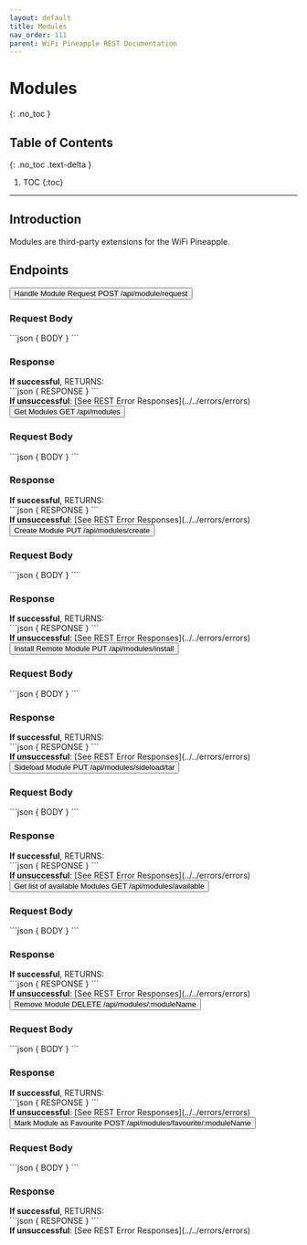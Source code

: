 ```yaml
---
layout: default
title: Modules
nav_order: 111
parent: WiFi Pineapple REST Documentation
---
```


<link rel="stylesheet" href="../../../../assets/css/endpoints.css">

# Modules
{: .no_toc }

## Table of Contents
{: .no_toc .text-delta }

1. TOC
{:toc}


---

## Introduction
Modules are third-party extensions for the WiFi Pineapple.

## Endpoints
<button type="button" class="endpoint-collapsible">
<span class="api-name">Handle Module Request</span>
<span class="api-label-container">
<span class="api-rest-label api-rest-label-post">POST</span>
<span class="api-label-post">/api/module/request</span>
</span>
</button>
<div class="endpoint-content" markdown="1">
<h3>Request Body</h3>
<div class="code-block" markdown="1">
```json
{
    BODY
}
```
</div>

<h3>Response</h3>
<b>If successful</b>, RETURNS:
<div class="code-block" markdown="1">
```json
{
    RESPONSE
}
```
</div>
<b>If unsuccessful</b>: [See REST Error Responses](../../errors/errors)
</div>
<button type="button" class="endpoint-collapsible">
<span class="api-name">Get Modules</span>
<span class="api-label-container">
<span class="api-rest-label api-rest-label-get">GET</span>
<span class="api-label-get">/api/modules</span>
</span>
</button>
<div class="endpoint-content" markdown="1">
<h3>Request Body</h3>
<div class="code-block" markdown="1">
```json
{
    BODY
}
```
</div>

<h3>Response</h3>
<b>If successful</b>, RETURNS:
<div class="code-block" markdown="1">
```json
{
    RESPONSE
}
```
</div>
<b>If unsuccessful</b>: [See REST Error Responses](../../errors/errors)
</div>
<button type="button" class="endpoint-collapsible">
<span class="api-name">Create Module</span>
<span class="api-label-container">
<span class="api-rest-label api-rest-label-put">PUT</span>
<span class="api-label-put">/api/modules/create</span>
</span>
</button>
<div class="endpoint-content" markdown="1">
<h3>Request Body</h3>
<div class="code-block" markdown="1">
```json
{
    BODY
}
```
</div>

<h3>Response</h3>
<b>If successful</b>, RETURNS:
<div class="code-block" markdown="1">
```json
{
    RESPONSE
}
```
</div>
<b>If unsuccessful</b>: [See REST Error Responses](../../errors/errors)
</div>
<button type="button" class="endpoint-collapsible">
<span class="api-name">Install Remote Module</span>
<span class="api-label-container">
<span class="api-rest-label api-rest-label-put">PUT</span>
<span class="api-label-put">/api/modules/install</span>
</span>
</button>
<div class="endpoint-content" markdown="1">
<h3>Request Body</h3>
<div class="code-block" markdown="1">
```json
{
    BODY
}
```
</div>

<h3>Response</h3>
<b>If successful</b>, RETURNS:
<div class="code-block" markdown="1">
```json
{
    RESPONSE
}
```
</div>
<b>If unsuccessful</b>: [See REST Error Responses](../../errors/errors)
</div>
<button type="button" class="endpoint-collapsible">
<span class="api-name">Sideload Module</span>
<span class="api-label-container">
<span class="api-rest-label api-rest-label-put">PUT</span>
<span class="api-label-put">/api/modules/sideload/tar</span>
</span>
</button>
<div class="endpoint-content" markdown="1">
<h3>Request Body</h3>
<div class="code-block" markdown="1">
```json
{
    BODY
}
```
</div>

<h3>Response</h3>
<b>If successful</b>, RETURNS:
<div class="code-block" markdown="1">
```json
{
    RESPONSE
}
```
</div>
<b>If unsuccessful</b>: [See REST Error Responses](../../errors/errors)
</div>
<button type="button" class="endpoint-collapsible">
<span class="api-name">Get list of available Modules</span>
<span class="api-label-container">
<span class="api-rest-label api-rest-label-get">GET</span>
<span class="api-label-get">/api/modules/available</span>
</span>
</button>
<div class="endpoint-content" markdown="1">
<h3>Request Body</h3>
<div class="code-block" markdown="1">
```json
{
    BODY
}
```
</div>

<h3>Response</h3>
<b>If successful</b>, RETURNS:
<div class="code-block" markdown="1">
```json
{
    RESPONSE
}
```
</div>
<b>If unsuccessful</b>: [See REST Error Responses](../../errors/errors)
</div>
<button type="button" class="endpoint-collapsible">
<span class="api-name">Remove Module</span>
<span class="api-label-container">
<span class="api-rest-label api-rest-label-delete">DELETE</span>
<span class="api-label-delete">/api/modules/:moduleName</span>
</span>
</button>
<div class="endpoint-content" markdown="1">
<h3>Request Body</h3>
<div class="code-block" markdown="1">
```json
{
    BODY
}
```
</div>

<h3>Response</h3>
<b>If successful</b>, RETURNS:
<div class="code-block" markdown="1">
```json
{
    RESPONSE
}
```
</div>
<b>If unsuccessful</b>: [See REST Error Responses](../../errors/errors)
</div>
<button type="button" class="endpoint-collapsible">
<span class="api-name">Mark Module as Favourite</span>
<span class="api-label-container">
<span class="api-rest-label api-rest-label-post">POST</span>
<span class="api-label-post">/api/modules/favourite/:moduleName</span>
</span>
</button>
<div class="endpoint-content" markdown="1">
<h3>Request Body</h3>
<div class="code-block" markdown="1">
```json
{
    BODY
}
```
</div>

<h3>Response</h3>
<b>If successful</b>, RETURNS:
<div class="code-block" markdown="1">
```json
{
    RESPONSE
}
```
</div>
<b>If unsuccessful</b>: [See REST Error Responses](../../errors/errors)
</div>


<script src="https://hak5.github.io/mk7-docs/assets/js/endpoints.js"></script>
<script>addHandlers();</script>
